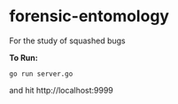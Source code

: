 # forensic-entomology
For the study of squashed bugs

**To Run:**

    go run server.go

and hit http://localhost:9999

